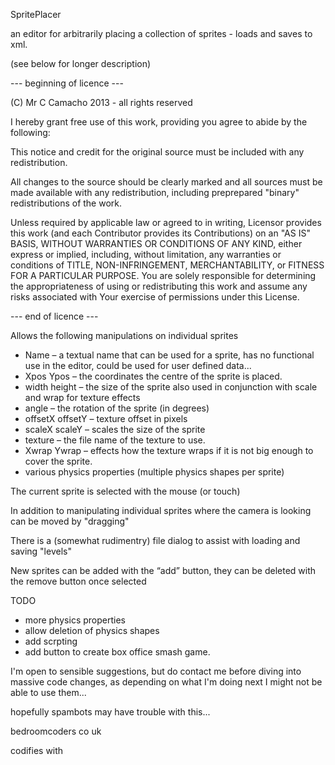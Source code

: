 SpritePlacer

an editor for arbitrarily placing a collection of sprites - loads and saves to xml.

(see below for longer description)

--- beginning of licence ---

(C) Mr C Camacho 2013 - all rights reserved

I hereby grant free use of this work, providing you agree to abide by the following:

This notice and credit for the original source must be included with any redistribution.

All changes to the source should be clearly marked and all sources must be made available with any redistribution, including preprepared "binary" redistributions of the work.

Unless required by applicable law or agreed to in writing, Licensor provides this work (and each Contributor provides its Contributions) on an "AS IS" BASIS, WITHOUT WARRANTIES OR CONDITIONS OF ANY KIND, either express or implied, including, without limitation, any warranties or conditions of TITLE, NON-INFRINGEMENT, MERCHANTABILITY, or FITNESS FOR A PARTICULAR PURPOSE. You are solely responsible for determining the appropriateness of using or redistributing this work and assume any risks associated with Your exercise of permissions under this License.

--- end of licence ---

Allows the following manipulations on individual sprites

* Name – a textual name that can be used for a sprite, has no functional use in the editor, could be used for user defined data...
* Xpos Ypos – the coordinates the centre of the sprite is placed.
* width height – the size of the sprite also used in conjunction with scale and wrap for texture effects
* angle – the rotation of the sprite (in degrees)
* offsetX offsetY – texture offset in pixels
* scaleX scaleY – scales the size of the sprite
* texture – the file name of the texture to use.
* Xwrap Ywrap – effects how the texture wraps if it is not big enough to cover the sprite.
* various physics properties (multiple physics shapes per sprite)

The current sprite is selected with the mouse (or touch) 

In addition to manipulating individual sprites where the camera is looking can be moved by "dragging"

There is a (somewhat rudimentry) file dialog to assist with loading and saving "levels"

New sprites can be added with the “add” button, they can be deleted with the remove button once selected

TODO

* more physics properties
* allow deletion of physics shapes
* add scrpting
* add button to create box office smash game.

I'm open to sensible suggestions, but do contact me before diving into massive code changes, as depending on what I'm doing next I might not be able to use them...

hopefully spambots may have trouble with this...

bedroomcoders co uk

codifies with
